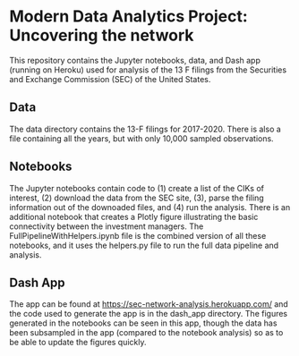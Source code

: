 # Modern Data Analytics Project: Uncovering the network   

This repository contains the Jupyter notebooks, data, and Dash app (running on Heroku) used for analysis of the 13 F filings from the Securities and Exchange Commission (SEC) of the United States.

## Data

The data directory contains the 13-F filings for 2017-2020. There is also a file containing all the years, but with only 10,000 sampled observations.

## Notebooks   

The Jupyter notebooks contain code to (1) create a list of the CIKs of interest, (2) download the data from the SEC site, (3), parse the filing information out of the downoaded files, and (4) run the analysis. There is an additional notebook that creates a Plotly figure illustrating the basic connectivity between the investment managers. The FullPipelineWithHelpers.ipynb file is the combined version of all these notebooks, and it uses the helpers.py file to run the full data pipeline and analysis.

## Dash App   

The app can be found at https://sec-network-analysis.herokuapp.com/ and the code used to generate the app is in the dash_app directory. The figures generated in the notebooks can be seen in this app, though the data has been subsampled in the app (compared to the notebook analysis) so as to be able to update the figures quickly.

